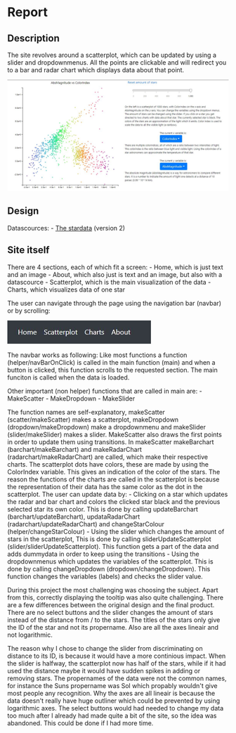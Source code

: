# Report

## Description

The site revolves around a scatterplot, which can be updated by using a slider and dropdownmenus. All the points are clickable and will redirect you to a bar and radar chart which displays data about that point.

![](doc/reportscatter.JPG)

## Design

Datascources:
	-	[The stardata](http://www.astronexus.com/hyg) (version 2)

## Site itself

There are 4 sections, each of which fit a screen:
	-	Home, which is just text and an image
	-	About, which also just is text and an image, but also with a datascource
	-	Scatterplot, which is the main visualization of the data
	-	Charts, which visualizes data of one star

The user can navigate through the page using the navigation bar (navbar) or by scrolling:

![](doc/navbar.JPG)

The navbar works as following:
Like most functions a function (helper/navBarOnClick) is called in the main function (main) and when a button is clicked, this function scrolls to the requested section. The main funciton is called when the data is loaded.

Other important (non helper) functions that are called in main are:
	-	MakeScatter
	-	MakeDropdown
	-	MakeSlider

The function names are self-explanatory, makeScatter (scatter/makeScatter) makes a scatterplot, makeDropdown (dropdown/makeDropdown) make a dropdownmenu and makeSlider (slider/makeSlider) makes a slider. MakeScatter also draws the first points in order to update them using transitions. In makeScatter makeBarchart (barchart/makeBarchart) and makeRadarChart (radarchart/makeRadarChart) are called, which make their respective charts. The scatterplot dots have colors, these are made by using the ColorIndex variable. This gives an indication of the color of the stars. The reason the functions of the charts are called in the scatterplot is because the representation of their data has the same color as the dot in the scatterplot.
The user can update data by:
	-	Clicking on a star which updates the radar and bar chart and colors the clicked star black and the previous selected star its own color. This is done by calling updateBarchart (barchart/updateBarchart), updataRadarChart (radarchart/updateRadarChart) and changeStarColour (helper/changeStarColour)
	-	Using the slider which changes the amount of stars in the scatterplot, This is done by calling sliderUpdateScatterplot (slider/sliderUpdateScatterplot). This function gets a part of the data and adds dummydata in order to keep using the transitions
	-	Using the dropdownmenus which updates the variables of the scatterplot. This is done by calling changeDropdown (dropdown/changeDropdown). This function changes the variables (labels) and checks the slider value.

During this project the most challenging was choosing the subject. Apart from this, correctly displaying the tooltip was also quite challenging. There are a few differences between the original design and the final product. There are no select buttons and the slider changes the amount of stars instead of the distance from / to the stars. The titles of the stars only give the ID of the star and not its propername. Also are all the axes lineair and not logarithmic.

The reason why I chose to change the slider from discriminating on distance to its ID, is because it would have a more continious impact. When the slider is halfway, the scatterplot now has half of the stars, while if it had used the distance maybe it would have sudden spikes in adding or removing stars. The propernames of the data were not the common names, for instance the Suns propername was Sol which propably wouldn't give most people any recognition. Why the axes are all lineair is because the data doesn't really have huge outliner which could be prevented by using logarithmic axes. The select buttons would had needed to change my data too much after I already had made quite a bit of the site, so the idea was abandoned. This could be done if I had more time. 